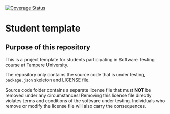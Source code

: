 [![Coverage Status](https://coveralls.io/repos/github/vlunnikivi/fake-it-till-you-make-it/badge.svg)](https://coveralls.io/github/vlunnikivi/fake-it-till-you-make-it)

# Student template

## Purpose of this repository

This is a project template for students participating in Software Testing course
at Tampere University.

The repository only contains the source code that is under testing, `package.json` skeleton
and LICENSE file.

Source code folder contains a separate license file that must **NOT** be removed under any circumstances!
Removing this license file directly violates terms and conditions of the software under testing.
Individuals who remove or modify the license file will also carry the consequences.
